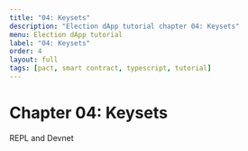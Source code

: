 ```yaml
---
title: "04: Keysets"
description: "Election dApp tutorial chapter 04: Keysets"
menu: Election dApp tutorial
label: "04: Keysets"
order: 4
layout: full
tags: [pact, smart contract, typescript, tutorial]
---
```


# Chapter 04: Keysets

REPL and Devnet
